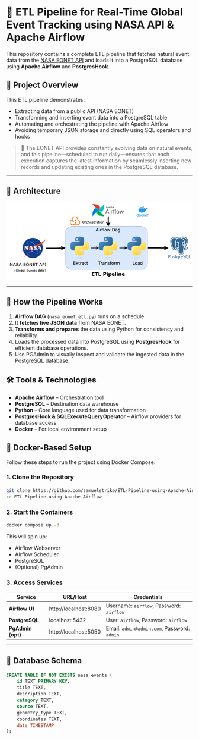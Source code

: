 # 🚀 ETL Pipeline for Real-Time Global Event Tracking using NASA API & Apache Airflow

This repository contains a complete ETL pipeline that fetches natural event data from the [NASA EONET API](https://eonet.gsfc.nasa.gov/api/v3/events) and loads it into a PostgreSQL database using **Apache Airflow** and **PostgresHook**.

## 📌 Project Overview

This ETL pipeline demonstrates:

- Extracting data from a public API (NASA EONET)
- Transforming and inserting event data into a PostgreSQL table
- Automating and orchestrating the pipeline with Apache Airflow
- Avoiding temporary JSON storage and directly using SQL operators and hooks

> 🔁 The EONET API provides constantly evolving data on natural events, and this pipeline—scheduled to run daily—ensures that each execution captures the latest information by seamlessly inserting new records and updating existing ones in the PostgreSQL database.

---

## 📐 Architecture

![Architecture Diagram](images/elt_architecture.png )

---

## 🚀 How the Pipeline Works

1. **Airflow DAG** (`nasa_eonet_etl.py`) runs on a schedule.
2. It **fetches live JSON data** from NASA EONET.
3. **Transforms and prepares** the data using Python for consistency and reliability.
4. Loads the processed data into PostgreSQL using **PostgresHook** for efficient database operations.
5. Use PGAdmin to visually inspect and validate the ingested data in the PostgreSQL database.

## 🛠️ Tools & Technologies

- **Apache Airflow** – Orchestration tool
- **PostgreSQL** – Destination data warehouse
- **Python** – Core language used for data transformation
- **PostgresHook & SQLExecuteQueryOperator** – Airflow providers for database access
- **Docker** – For local environment setup


## 🐳 Docker-Based Setup

Follow these steps to run the project using Docker Compose.

### 1. Clone the Repository

```bash
git clone https://github.com/samuelstrike/ETL-Pipeline-using-Apache-Airflow.git
cd ETL-Pipeline-using-Apache-Airflow
```

### 2. Start the Containers

```bash
docker compose up -d
```

This will spin up:

- Airflow Webserver
- Airflow Scheduler
- PostgreSQL
- (Optional) PgAdmin

### 3. Access Services

| Service           | URL/Host                      | Credentials                      |
|------------------|-------------------------------|----------------------------------|
| **Airflow UI**    | http://localhost:8080         | Username: `airflow`, Password: `airflow` |
| **PostgreSQL**    | localhost:5432                | User: `airflow`, Password: `airflow`     |
| **PgAdmin (opt)** | http://localhost:5050         | Email: `admin@admin.com`, Password: `admin` |

---

## 🧱 Database Schema

```sql
CREATE TABLE IF NOT EXISTS nasa_events (
    id TEXT PRIMARY KEY,
    title TEXT,
    description TEXT,
    category TEXT,
    source TEXT,
    geometry_type TEXT,
    coordinates TEXT,
    date TIMESTAMP
);
```

